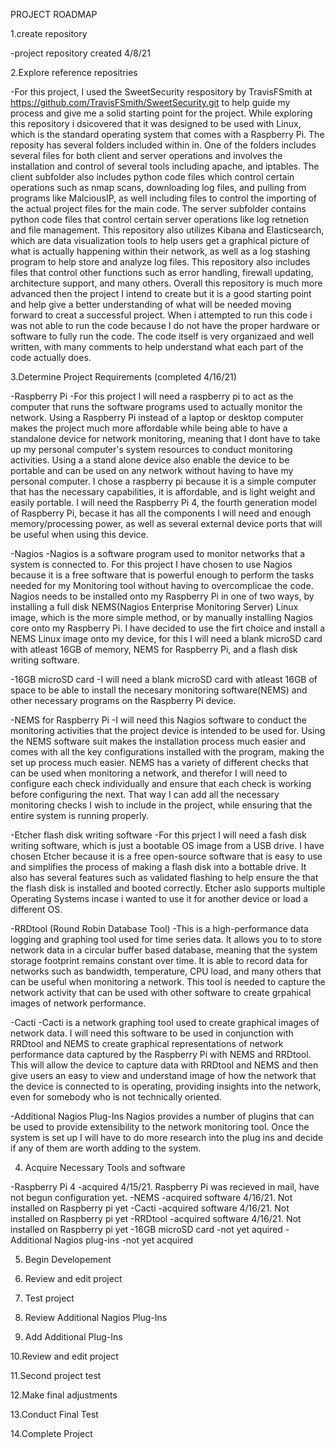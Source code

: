 PROJECT ROADMAP

1.create repository

  -project repository created 4/8/21
  
2.Explore reference repositries

   -For this project, I used the SweetSecurity respository by TravisFSmith at https://github.com/TravisFSmith/SweetSecurity.git to help guide my process and give me a solid    starting point for the project. While exploring this repository i dsicovered that it was designed to be used with Linux, which is the standard operating system that comes with a Raspberry Pi. The reposity has several folders included within in. One of the folders includes several files for both client and server operations and involves the installation and control of several tools including apache, and iptables. The client subfolder also includes python code files which control certain operations such as nmap scans, downloading log files, and pulling from programs like MalciousIP, as well including files to control the importing of the actual project files for the main code. The server subfolder contains python code files that control certain server operations like log retnetion and file management. This repository also utilizes Kibana and Elasticsearch, which are data visualization tools to help users get a graphical picture of what is actually happening within their network, as well as a log stashing program to help store and analyze log files. This repository also includes files that control other functions such as error handling, firewall updating, architecture support, and many others. Overall this repository is much more advanced then the project I intend to create but it is a good starting point and help give a better understanding of what will be needed moving forward to creat a successful project. When i attempted to run this code i was not able to run the code because I do not have the proper hardware or software to fully run the code. The code itself is very organizaed and well written, with many comments to help understand what each part of the code actually does.
  
3.Determine Project Requirements (completed 4/16/21)

  -Raspberry Pi
    -For this project I will need a raspberry pi to act as the computer that runs the software programs used to actually monitor the network. Using a Raspberry Pi instead of a laptop or desktop computer makes the project much more affordable while being able to have a standalone device for network monitoring, meaning that I dont have to take up my personal computer's system resources to conduct monitoring activities. Using a a stand alone device also enable the device to be portable and can be used on any network without having to have my personal computer. I chose a raspberry pi because it is a simple computer that has the necessary capabilities, it is affordable, and is light weight and easily portable. I will need the Raspberry Pi 4, the fourth generation model of Raspberry Pi, becase it has all the components I will need and enough memory/processing power, as well as several external device ports that will be useful when using this device.
    
  -Nagios
    -Nagios is a software program used to monitor networks that a system is connected to. For this project I have chosen to use Nagios because it is a free software that is powerful enough to perform the tasks needed for my Monitoring tool without having to overcomplicae the code. Nagios needs to be installed onto my Raspberry Pi in one of two ways, by installing a full disk NEMS(Nagios Enterprise Monitoring Server) Linux image, which is the more simple method, or by manually installing Nagios core onto my Raspberry Pi. I have decided to use the firt choice and install a NEMS Linux image onto my device, for this I will need a blank microSD card with atleast 16GB of memory, NEMS for Raspberry Pi, and a flash disk writing software.
    
  -16GB microSD card
    -I will need a blank microSD card with atleast 16GB of space to be able to install the necesary monitoring software(NEMS) and other necessary programs on the Raspberry Pi device.
    
  -NEMS for Raspberry Pi
    -I will need this Nagios software to conduct the monitoring activities that the project device is intended to be used for. Using the NEMS software suit makes the installation process much easier and comes with all the key configurations installed with the program, making the set up process much easier. NEMS has a variety of different checks that can be used when monitoring a network, and therefor I will need to configure each check individually and ensure that each check is working before configuring the next. That way I can add all the necessary monitoring checks I wish to include in the project, while ensuring that the entire system is running properly. 
 
  -Etcher flash disk writing software
    -For this prject I will need a fash disk writing software, which is just a bootable OS image from a USB drive. I have chosen Etcher because it is a free open-source software that is easy to use and simplifies the process of making a flash disk into a bottable drive. It also has several features such as validated flashing to help ensure the that the flash disk is installed and booted correctly. Etcher aslo supports multiple Operating Systems incase i wanted to use it for another device or load a different OS. 
  
  -RRDtool (Round Robin Database Tool)
    -This is a high-performance data logging and graphing tool used for time series data. It allows you to to store network data in a circular buffer based database, meaning that the system storage footprint remains constant over time. It is able to record data for networks such as bandwidth, temperature, CPU load, and many others that can be useful when monitoring a network. This tool is needed to capture the network activity that can be used with other software to create grpahical images of network performance. 
  
  -Cacti
    -Cacti is a network graphing tool used to create graphical images of network data. I will need this software to be used in conjunction with RRDtool and NEMS to create graphical representations of network performance data captured by the Raspberry Pi with NEMS and RRDtool. This will allow the device to capture data with RRDtool and NEMS and then give users an easy to view and understand image of how the network that the device is connected to is operating, providing insights into the network, even for somebody who is not technically oriented. 
   
  -Additional Nagios Plug-Ins
    Nagios provides a number of plugins that can be used to provide extensibility to the network monitoring tool. Once the system is set up I will have to do more research into the plug ins and decide if any of them are worth adding to the system.

4. Acquire Necessary Tools and software

  -Raspberry Pi 4
    -acquired 4/15/21. Raspberry Pi was recieved in mail, have not begun configuration yet.
  -NEMS
    -acquired software 4/16/21. Not installed on Raspberry pi yet
  -Cacti
    -acquired software 4/16/21. Not installed on Raspberry pi yet
  -RRDtool
    -acquired software 4/16/21. Not installed on Raspberry pi yet
  -16GB microSD card
    -not yet aquired
  -Additional Nagios plug-ins
    -not yet acquired
  
5. Begin Developement

6. Review and edit project

7. Test project

8. Review Additional Nagios Plug-Ins

9. Add Additional Plug-Ins

10.Review and edit project

11.Second project test

12.Make final adjustments

13.Conduct Final Test

14.Complete Project


